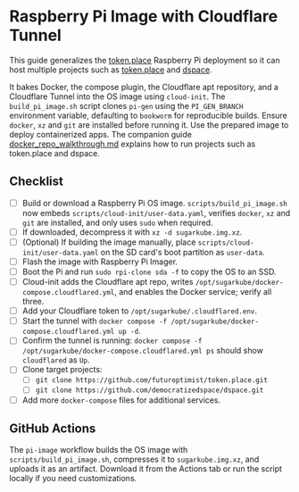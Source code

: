 # Raspberry Pi Image with Cloudflare Tunnel

This guide generalizes the [token.place](https://github.com/futuroptimist/token.place)
Raspberry Pi deployment so it can host multiple projects such as
[token.place](https://github.com/futuroptimist/token.place) and
[dspace](https://github.com/democratizedspace/dspace).

It bakes Docker, the compose plugin, the Cloudflare apt repository, and a
Cloudflare Tunnel into the OS image using `cloud-init`. The `build_pi_image.sh`
script clones `pi-gen` using the `PI_GEN_BRANCH` environment variable,
defaulting to `bookworm` for reproducible builds. Ensure `docker`, `xz` and
`git` are installed before running it. Use the prepared image to deploy
containerized apps. The companion guide
[docker_repo_walkthrough.md](docker_repo_walkthrough.md) explains how to run
projects such as token.place and dspace.

## Checklist

- [ ] Build or download a Raspberry Pi OS image. `scripts/build_pi_image.sh`
      now embeds `scripts/cloud-init/user-data.yaml`, verifies `docker`, `xz`
      and `git` are installed, and only uses `sudo` when required.
- [ ] If downloaded, decompress it with `xz -d sugarkube.img.xz`.
- [ ] (Optional) If building the image manually, place `scripts/cloud-init/user-data.yaml`
      on the SD card's boot partition as `user-data`.
- [ ] Flash the image with Raspberry Pi Imager.
- [ ] Boot the Pi and run `sudo rpi-clone sda -f` to copy the OS to an SSD.
- [ ] Cloud-init adds the Cloudflare apt repo, writes
      `/opt/sugarkube/docker-compose.cloudflared.yml`, and enables the Docker
      service; verify all three.
- [ ] Add your Cloudflare token to `/opt/sugarkube/.cloudflared.env`.
- [ ] Start the tunnel with `docker compose -f /opt/sugarkube/docker-compose.cloudflared.yml up -d`.
- [ ] Confirm the tunnel is running: `docker compose -f /opt/sugarkube/docker-compose.cloudflared.yml ps` should show `cloudflared` as `Up`.
- [ ] Clone target projects:
  - [ ] `git clone https://github.com/futuroptimist/token.place.git`
  - [ ] `git clone https://github.com/democratizedspace/dspace.git`
- [ ] Add more `docker-compose` files for additional services.

## GitHub Actions

The `pi-image` workflow builds the OS image with `scripts/build_pi_image.sh`,
compresses it to `sugarkube.img.xz`, and uploads it as an artifact. Download it
from the Actions tab or run the script locally if you need customizations.
